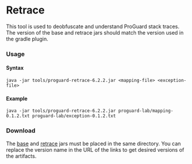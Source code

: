 # Retrace
This tool is used to deobfuscate and understand ProGuard stack traces. The version of the base and retrace jars should match the version used in the gradle plugin.

### Usage
#### Syntax
```shell script
java -jar tools/proguard-retrace-6.2.2.jar <mapping-file> <exception-file>
```

#### Example
```shell script
java -jar tools/proguard-retrace-6.2.2.jar proguard-lab/mapping-0.1.2.txt proguard-lab/exception-0.1.2.txt
```

### Download
The [base](https://repo1.maven.org/maven2/net/sf/proguard/proguard-base/6.2.2/) and [retrace](https://repo1.maven.org/maven2/net/sf/proguard/proguard-retrace/6.2.2/) jars must be placed in the same directory. You can replace the version name in the URL of the links to get desired versions of the artifacts. 
